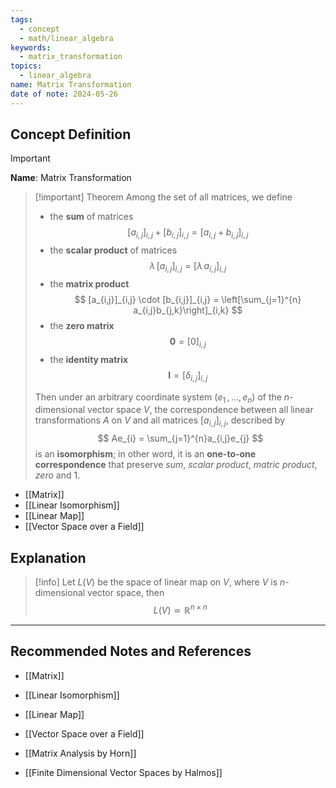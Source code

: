 ```yaml
---
tags:
  - concept
  - math/linear_algebra
keywords:
  - matrix_transformation
topics:
  - linear_algebra
name: Matrix Transformation
date of note: 2024-05-26
---
```


## Concept Definition

>[!important]
>**Name**: Matrix Transformation

>[!important] Theorem
>Among the set of all matrices,  we define 
>- the **sum** of matrices 
>  $$
>  [a_{i,j}]_{i,j} + [b_{i,j}]_{i,j} = [a_{i,j} + b_{i,j}]_{i,j}
> $$
>- the **scalar product** of matrices 
>  $$
>  \lambda\, [a_{i,j}]_{i,j} = [\lambda\, a_{i,j}]_{i,j}
> $$
>- the **matrix product** 
> $$
>  [a_{i,j}]_{i,j} \cdot [b_{i,j}]_{i,j}  = \left[\sum_{j=1}^{n} a_{i,j}b_{j,k}\right]_{i,k}
>$$  
>- the **zero matrix**
>  $$
>  \boldsymbol{0} = [0]_{i,j}
> $$
>- the **identity matrix**
> $$
> \boldsymbol{I} = [\delta_{i,j}]_{i,j}
>$$ 
>
>Then under an arbitrary coordinate system $(e_{1} \,{,}\ldots{,}\, e_{n})$ of the $n$-dimensional vector space $V$,  the correspondence between all linear transformations $A$ on $V$ and all matrices $[a_{i,j}]_{i,j}$, described by
>$$
>Ae_{i} = \sum_{j=1}^{n}a_{i,j}e_{j}
>$$
>is an **isomorphism**; in other word, it is an **one-to-one correspondence** that preserve *sum*, *scalar product*, *matric product*, *zero* and $1$.

- [[Matrix]]
- [[Linear Isomorphism]]
- [[Linear Map]]
- [[Vector Space over a Field]]

## Explanation

>[!info]
>Let $L(V)$ be the space of linear map on $V$, where $V$ is $n$-dimensional vector space, then
>$$
>L(V) \simeq \mathbb{R}^{n \times n}
>$$





-----------
##  Recommended Notes and References

- [[Matrix]]
- [[Linear Isomorphism]]
- [[Linear Map]]

- [[Vector Space over a Field]]




- [[Matrix Analysis by Horn]]
- [[Finite Dimensional Vector Spaces by Halmos]]